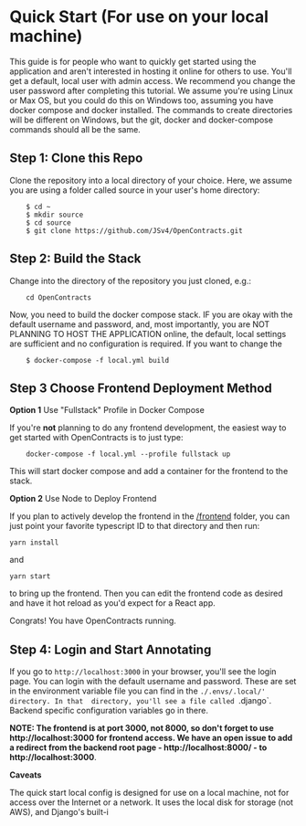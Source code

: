 # Quick Start (For use on your local machine)

This guide is for people who want to quickly get started using the application and aren't interested in hosting
it online for others to use. You'll get a default, local user with admin access. We recommend you change
the user password after completing this tutorial. We assume you're using Linux or Max OS, but you could
do this on Windows too, assuming you have docker compose and docker installed. The commands to create
directories will be different on Windows, but the git, docker and docker-compose commands should all be the
same.

## **Step 1**: Clone this Repo

Clone the repository into a local directory of your choice. Here, we assume you are using a folder
called source in your user's home directory:

```
    $ cd ~
    $ mkdir source
    $ cd source
    $ git clone https://github.com/JSv4/OpenContracts.git
```

## **Step 2**: Build the Stack

Change into the directory of the repository you just cloned, e.g.:

```
    cd OpenContracts
```

Now, you need to build the docker compose stack. IF you are okay with the default username and password, and, most
importantly, you are NOT PLANNING TO HOST THE APPLICATION online, the default, local settings are sufficient
and no configuration is required. If you want to change the

```
    $ docker-compose -f local.yml build
```

## **Step 3** Choose Frontend Deployment Method

__Option 1__ Use "Fullstack" Profile in Docker Compose

If you're **not** planning to do any frontend development, the easiest way to get started with OpenContracts is to 
just type:

```commandline
    docker-compose -f local.yml --profile fullstack up
```

This will start docker compose and add a container for the frontend to the stack. 

__Option 2__ Use Node to Deploy Frontend

If you plan to actively develop the frontend in the 
[/frontend](https://github.com/JSv4/OpenContracts/tree/main/frontend) folder, you can just point your favorite 
typescript ID to that directory and then run:

```commandline
yarn install
``` 

and 

```commandline
yarn start
``` 

to bring up the frontend. Then you can edit the frontend code as desired and have it hot reload as you'd expect for a 
React app.

Congrats! You have OpenContracts running. 

## **Step 4**: Login and Start Annotating

If you go to `http://localhost:3000` in your browser, you'll see the login page. You can login with the default username
and password. These are set in the environment variable file you can find in the `./.envs/.local/' directory. In that 
directory, you'll see a file called `.django`. Backend specific configuration variables go in there. 

**NOTE: The frontend is at port 3000, not 8000, so don't forget to use http://localhost:3000 for frontend access. We 
have an open issue to add a redirect from the backend root page - http://localhost:8000/ - to http://localhost:3000**.

**Caveats**

The quick start local config is designed for use on a local machine, not for access over the Internet or a network.
It uses the local disk for storage (not AWS), and Django's built-i
